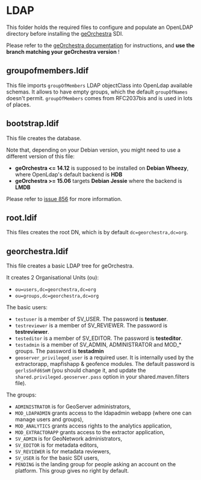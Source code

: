 # LDAP

This folder holds the required files to configure and populate an OpenLDAP directory before installing the [geOrchestra](http://www.georchestra.org) SDI.  

Please refer to the [geOrchestra documentation](https://github.com/georchestra/georchestra/blob/master/README.md) for instructions, and **use the branch matching your geOrchestra version** !

## groupofmembers.ldif

This file imports ```groupOfMembers``` LDAP objectClass into OpenLdap available schemas. It allows to have empty groups, which the default ```groupOfNames``` doesn't permit. ```groupOfMembers``` comes from RFC2037bis and is used in lots of places.

## bootstrap.ldif

This file creates the database.

Note that, depending on your Debian version, you might need to use a different version of this file: 
 * **geOrchestra <= 14.12** is supposed to be installed on **Debian Wheezy**, where OpenLdap's default backend is **HDB**
 * **geOrchestra >= 15.06** targets **Debian Jessie** where the backend is **LMDB**

Please refer to [issue 856](https://github.com/georchestra/georchestra/issues/856) for more information.


## root.ldif

This files creates the root DN, which is by default ```dc=georchestra,dc=org```.


## georchestra.ldif

This file creates a basic LDAP tree for geOrchestra.

It creates 2 Organisational Units (ou):
 * ```ou=users,dc=georchestra,dc=org``` 
 * ```ou=groups,dc=georchestra,dc=org```

The basic users:
 * ```testuser``` is a member of SV_USER. The password is **testuser**.
 * ```testreviewer``` is a member of SV_REVIEWER. The password is **testreviewer**.
 * ```testeditor``` is a member of SV_EDITOR. The password is **testeditor**.
 * ```testadmin``` is a member of SV_ADMIN, ADMINISTRATOR and MOD_* groups. The password is **testadmin**
 * ```geoserver_privileged_user``` is a required user. It is internally used by the extractorapp, mapfishapp & geofence modules. The default password is ```gerlsSnFd6SmM``` (you should change it, and update the ```shared.privileged.geoserver.pass``` option in your shared.maven.filters file).

The groups:
 * ```ADMINISTRATOR``` is for GeoServer administrators,
 * ```MOD_LDAPADMIN``` grants access to the ldapadmin webapp (where one can manage users and groups),
 * ```MOD_ANALYTICS``` grants access rights to the analytics application,
 * ```MOD_EXTRACTORAPP``` grants access to the extractor application,
 * ```SV_ADMIN``` is for GeoNetwork administrators,
 * ```SV_EDITOR``` is for metadata editors,
 * ```SV_REVIEWER``` is for metadata reviewers,
 * ```SV_USER``` is for the basic SDI users,
 * ```PENDING``` is the landing group for people asking an account on the platform. This group gives no right by default.
